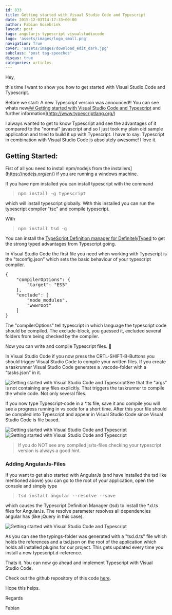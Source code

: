 ```yaml
---
id: 833
title: Getting started with Visual Studio Code and Typescript
date: 2015-12-03T14:17:33+00:00
author: Fabian Gosebrink
layout: post
tags: angularjs typescript visualstudiocode 
logo: 'assets/images/logo_small.png'
navigation: True
cover: 'assets/images/download_edit_dark.jpg'
subclass: 'post tag-speeches'
disqus: true
categories: articles
---
```


Hey,

this time I want to show you how to get started with Visual Studio Code and Typescript.

Before we start: A new Typescript version was announced!! You can see whats new[## Getting started with Visual Studio Code and Typescript](https://github.com/Microsoft/TypeScript/wiki/roadmap) and further information](http://www.typescriptlang.org/) 

I always wanted to get to know Typescript and see the advantages of it compared to the "normal" javascript and so I just took my plain old sample application and tried to build it up with Typescript. I have to say: Typescript in combination with Visual Studio Code is absolutely awesome! I love it.

## Getting Started:

Fist of all you need to install npm/nodejs from the installers](https://nodejs.org/en/) if you are running a windows machine.

If you have npm installed you can install typescript with the command

> <pre class="">npm install -g typescript</pre>

which will install typescript globally. With this installed you can run the typescript compiler "tsc" and compile typescript.

With

> <pre class="">npm install tsd -g</pre>

You can install the [TypeScript Definition manager for DefinitelyTyped](http://definitelytyped.org/tsd/) to get the strong typed advantages from Typescript going.

In Visual Studio Code the first file you need when working with Typescript is the "tsconfig.json" which sets the basic behaviour of your typescript compiler.

<pre class="lang:js decode:true ">{
	"compilerOptions": {
		"target": "ES5"
	},
	"exclude": [
        "node_modules",
        "wwwroot"
    ]
}</pre>

The "compilerOptions" tell typescript in which language the typescript code should be compiled. The exclude-block, you guessed it, excluded several folders from being checked by the compiler.

Now you can write and compile Typescript files. 🙂

In Visual Studio Code if you now press the CRTL-SHIFT-B-Buttons you should trigger Visual Studio Code to compile your written files. If you create a taskrunner Visual Studio Code generates a .vscode-folder with a "tasks.json" in it.

![Getting started with Visual Studio Code and Typescript]({{site.baseurl}}assets/articles/2015-12-03/fba19471-7e44-4025-8a81-8214275c2e6e.jpg)See that the "args" is not containing any files explicitly. That triggers the taskrunner to compile the whole code. Not only several files.

If you now type Typescript-code in a *.ts file, save it and compile you will see a progress running in vs code for a short time. After this your file should be compiled into Typescript and appear in Visual Studio Code since Visual Studio Code is file based.

![Getting started with Visual Studio Code and Typescript]({{site.baseurl}}assets/articles/2015-12-03/18205430-f3c5-4907-b54f-6519c12b6fc8.jpg) 
![Getting started with Visual Studio Code and Typescript]({{site.baseurl}}assets/articles/2015-12-03/a5de8e77-fe2b-41fb-b7dd-4205c0ca05ce.jpg)

> If you do NOT see any compiled js/ts-files checking your typescript version is always a good hint.

### Adding AngularJs-Files

If you want to get also started with AngularJs (and have installed the tsd like mentioned above) you can go to the root of your application, open the console and simply type

> <pre class="">tsd install angular --resolve --save</pre>

which causes the Typescript Definition Manager (tsd) to install the *.d.ts files for AngularJs. The resolve parameter resolves all dependencies angular has (like jQuery in this case).

![Getting started with Visual Studio Code and Typescript]({{site.baseurl}}assets/articles/2015-12-03/3a833894-0569-4de1-909c-2a68f315018b.jpg)

As you can see the typings-folder was generated with a "tsd.d.ts" file which holds the references and a tsd.json on the root of the application which holds all installed plugins for our project. This gets updated every time you install a new typescript.d-reference.

Thats it. You can now go ahead and implement Typescript with Visual Studio Code.

Check out the github repository of this code [here](https://github.com/FabianGosebrink/AspNetWebApiAngularWithTypescript).

Hope this helps.

Regards

Fabian
